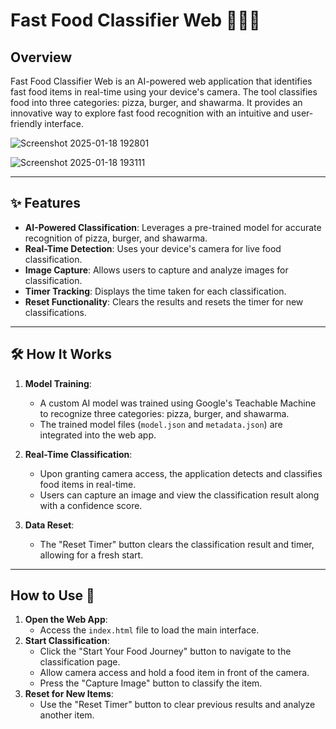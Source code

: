 # **Fast Food Classifier Web** 🍕🍔🌯

## **Overview**
Fast Food Classifier Web is an AI-powered web application that identifies fast food items in real-time using your device's camera. The tool classifies food into three categories: pizza, burger, and shawarma. It provides an innovative way to explore fast food recognition with an intuitive and user-friendly interface.



![Screenshot 2025-01-18 192801](https://github.com/user-attachments/assets/83177218-4b99-4dd1-b9b3-0cbf2fa7f917)


![Screenshot 2025-01-18 193111](https://github.com/user-attachments/assets/d00ed76c-2b61-4c21-bd3f-37204a748b39)



---

## **✨ Features**
- **AI-Powered Classification**: Leverages a pre-trained model for accurate recognition of pizza, burger, and shawarma.
- **Real-Time Detection**: Uses your device's camera for live food classification.
- **Image Capture**: Allows users to capture and analyze images for classification.
- **Timer Tracking**: Displays the time taken for each classification.
- **Reset Functionality**: Clears the results and resets the timer for new classifications.

---

## **🛠️ How It Works**
1. **Model Training**:
   - A custom AI model was trained using Google's Teachable Machine to recognize three categories: pizza, burger, and shawarma.
   - The trained model files (`model.json` and `metadata.json`) are integrated into the web app.

2. **Real-Time Classification**:
   - Upon granting camera access, the application detects and classifies food items in real-time.
   - Users can capture an image and view the classification result along with a confidence score.

3. **Data Reset**:
   - The "Reset Timer" button clears the classification result and timer, allowing for a fresh start.

---

## **How to Use 🚀**
1. **Open the Web App**:
   - Access the `index.html` file to load the main interface.
2. **Start Classification**:
   - Click the "Start Your Food Journey" button to navigate to the classification page.
   - Allow camera access and hold a food item in front of the camera.
   - Press the "Capture Image" button to classify the item.
3. **Reset for New Items**:
   - Use the "Reset Timer" button to clear previous results and analyze another item.



